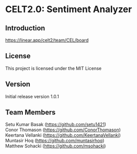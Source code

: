# CELT2.0: Sentiment Analyzer

## Introduction
https://linear.app/celt2/team/CEL/board

## License
This project is licensed under the MIT License

## Version
Initial release version 1.0.1

## Team Members
Setu Kumar Basak (https://github.com/setu1421)  
Conor Thomason (https://github.com/ConorThomason)  
Keertana Vellanki (https://github.com/KeertanaVellanki)  
Muntasir Hoq (https://github.com/muntasirhoq)  
Matthew Sohacki (https://github.com/msohacki)  
